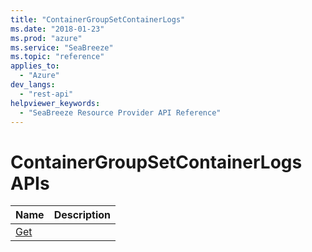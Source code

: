 ```yaml
---
title: "ContainerGroupSetContainerLogs"
ms.date: "2018-01-23"
ms.prod: "azure"
ms.service: "SeaBreeze"
ms.topic: "reference"
applies_to: 
  - "Azure"
dev_langs: 
  - "rest-api"
helpviewer_keywords: 
  - "SeaBreeze Resource Provider API Reference"
---
```

# ContainerGroupSetContainerLogs APIs

| Name | Description |
| --- | --- |
| [Get](seabreeze-api-containergroupsetcontainerlogs_get.md) |  |

